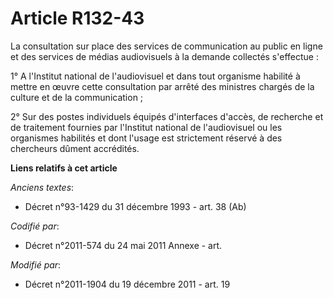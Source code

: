 # Article R132-43

La consultation sur place des services de communication au public en ligne et des services de médias audiovisuels à la
demande collectés s'effectue :

1° A l'Institut national de l'audiovisuel et dans tout organisme habilité à mettre en œuvre cette consultation par arrêté des
ministres chargés de la culture et de la communication ;

2° Sur des postes individuels équipés d'interfaces d'accès, de recherche et de traitement fournies par l'Institut national de
l'audiovisuel ou les organismes habilités et dont l'usage est strictement réservé à des chercheurs dûment accrédités.

**Liens relatifs à cet article**

_Anciens textes_:

  - Décret n°93-1429 du 31 décembre 1993 - art. 38 (Ab)

_Codifié par_:

  - Décret n°2011-574 du 24 mai 2011 Annexe - art.

_Modifié par_:

  - Décret n°2011-1904 du 19 décembre 2011 - art. 19
